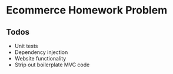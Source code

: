 # Ecommerce Homework Problem

## Todos
  * Unit tests
  * Dependency injection
  * Website functionality
  * Strip out boilerplate MVC code
